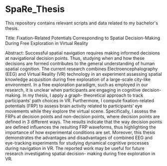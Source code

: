 # SpaRe_Thesis

This repository contains relevant scripts and data related to my bachelor's thesis.


Title:
Fixation-Related Potentials Corresponding to Spatial Decision-Making During Free Exploration in Virtual Reality


Abstract:
Successful spatial navigation requires making informed decisions at navigational decision points. Thus, studying when and how these decisions are formed contributes to the general understanding of human spatial cognition. The current research combines Electroencephalography (EEG) and Virtual Reality (VR) technology in an experiment assessing spatial knowledge acquisition during free exploration of a large-scale city-like environment. In a free exploration paradigm, such as employed in our research, it is unclear when participants are engaging in cognitive decision-making. In my thesis, I apply a graph- theoretical approach to track participants’ path choices in VR. Furthermore, I compute fixation-related potentials (FRP) to assess brain activity related to participants’ eye movements while they explore the virtual scene. Specifically, I assess the FRPs at decision points and non-decision points, where decision points are defined in 3 different ways. The results indicate that the way decision points are defined influences the resulting FRP waveforms, thus highlighting the importance of how experimental conditions are set. Moreover, this thesis demonstrates the advantages and disadvantages of combined EEG and eye-tracking experiments for studying dynamical cognitive processes during navigation in VR. The reported work may be useful for future research investigating spatial decision- making during free exploration in VR.
